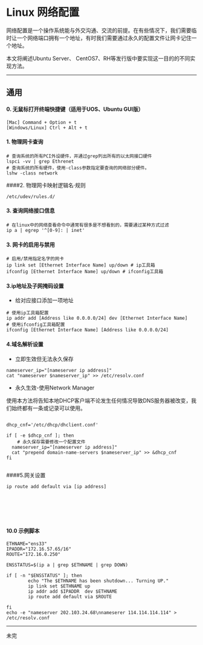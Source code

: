 # Linux 网络配置

网络配置是一个操作系统能与外交沟通、交流的前提。在有些情况下，我们需要临时让一个网络端口拥有一个地址，有时我们需要通过永久的配置文件让网卡记住一个地址。
   
本文将阐述Ubuntu Server、 CentOS7、RH等发行版中要实现这一目的的不同实现方法。

-----

## 通用


#### 0. 无鼠标打开终端快捷键（适用于UOS、Ubuntu GUI版）
```
[Mac] Command + Option + t
[Windows/Linux] Ctrl + Alt + t
```


#### 1. 物理网卡查询
```shell
# 查询系统的所有PCI外设硬件，并通过grep列出所有的以太网接口硬件
lspci -vv | grep Ethrenet 
# 查询系统的所有硬件，使用-class参数指定要查询的网络部分硬件。
lshw -class network 
```

####2. 物理网卡映射逻辑名·规则
```shell
/etc/udev/rules.d/
```


#### 3. 查询网络接口信息
```shell
# 在linux中的网络查看命令中通常有很多是不想看到的，需要通过某种方式过滤
ip a | egrep '^[0-9]: | inet'

```


#### 3. 网卡的启用与禁用
```shell
# 启用/禁用指定名字的网卡
ip link set [Ethernet Interface Name] up/down # ip工具箱
ifconfig [Ethernet Interface Name] up/down # ifconfig工具箱
```



#### 3.ip地址及子网掩码设置

- 给对应接口添加一项地址


```shell
# 使用ip工具箱配置
ip addr add [Address like 0.0.0.0/24] dev [Ethernet Interface Name]
# 使用ifconfig工具箱配置
ifconfig [Ethernet Interface Name] [Address like 0.0.0.0/24]
```

#### 4.域名解析设置
- 立即生效但无法永久保存
```shell
nameserver_ip="[nameserver ip address]"
cat "nameserver $nameserver_ip" >> /etc/resolv.conf
```

- 永久生效-使用Network Manager
  
使用本方法将告知本地DHCP客户端不论发生任何情况导致DNS服务器被改变，我们始终都有一条或记录可以使用。
```shell

dhcp_cnf='/etc/dhcp/dhclient.conf'

if [ -e $dhcp_cnf ]; then
    # 永久保存需要修改一个配置文件
  nameserver_ip="[nameserver ip address]"
  cat "prepend domain-name-servers $nameserver_ip" >> &dhcp_cnf
fi
  
```


####5.网关设置
```shell
ip route add default via [ip address]
```

<br><br>
----

#### 10.0 示例脚本
```shell
ETHNAME="ens33"
IPADDR="172.16.57.65/16"
ROUTE="172.16.0.250"

ENSSTATUS=$(ip a | grep $ETHNAME | grep DOWN)

if [ -n "$ENSSTATUS" ]; then
        echo "The $ETHNAME has been shutdown... Turning UP."
        ip link set $ETHNAME up
        ip addr add $IPADDR  dev $ETHNAME
        ip route add default via $ROUTE

fi
echo -e "nameserver 202.103.24.68\nnameserer 114.114.114.114" > /etc/resolv.conf

```

----
未完
